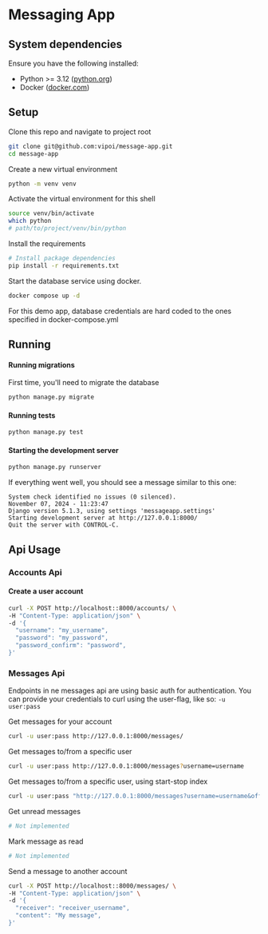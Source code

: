 # Messaging App

## System dependencies
Ensure you have the following installed:
* Python >= 3.12 ([python.org](https://www.python.org/))
* Docker ([docker.com](https://www.docker.com/))

## Setup

Clone this repo and navigate to project root
```bash
git clone git@github.com:vipoi/message-app.git
cd message-app
```

Create a new virtual environment
```bash
python -m venv venv
```

Activate the virtual environment for this shell
```bash
source venv/bin/activate
which python
# path/to/project/venv/bin/python
```

Install the requirements
```bash
# Install package dependencies
pip install -r requirements.txt
```

Start the database service using docker. 
```bash
docker compose up -d
```
For this demo app, database credentials are hard coded to the ones specified in docker-compose.yml

## Running

#### Running migrations
First time, you'll need to migrate the database
```bash
python manage.py migrate
```

#### Running tests
```bash
python manage.py test
```

#### Starting the development server
```bash
python manage.py runserver
```

If everything went well, you should see a message similar to this one:
```
System check identified no issues (0 silenced).
November 07, 2024 - 11:23:47
Django version 5.1.3, using settings 'messageapp.settings'
Starting development server at http://127.0.0.1:8000/
Quit the server with CONTROL-C.
```


## Api Usage

### Accounts Api
#### Create a user account
```bash
curl -X POST http://localhost::8000/accounts/ \
-H "Content-Type: application/json" \
-d '{
  "username": "my_username",
  "password": "my_password",
  "password_confirm": "password",
}'
```

### Messages Api
Endpoints in ne messages api are using basic auth for authentication. You can provide your credentials to curl using the user-flag, like so: `-u user:pass`

Get messages for your account
```bash
curl -u user:pass http://127.0.0.1:8000/messages/
```

Get messages to/from a specific user
```bash
curl -u user:pass http://127.0.0.1:8000/messages?username=username
```

Get messages to/from a specific user, using start-stop index
```bash
curl -u user:pass "http://127.0.0.1:8000/messages?username=username&offset=10&limit=100"
```

Get unread messages
```bash
# Not implemented
```

Mark message as read
```bash
# Not implemented
```

Send a message to another account
```bash
curl -X POST http://localhost::8000/messages/ \
-H "Content-Type: application/json" \
-d '{
  "receiver": "receiver_username",
  "content": "My message",
}'
```

